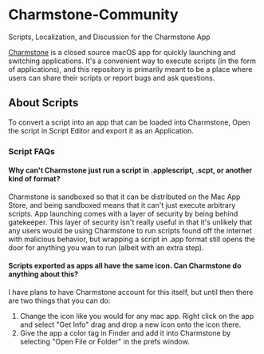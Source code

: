 # Charmstone-Community
Scripts, Localization, and Discussion for the Charmstone App

[Charmstone](https://charmstone.app) is a closed source macOS app for quickly launching and switching applications. It's a convenient way to execute scripts (in the form of applications), and this repository is primarily meant to be a place where users can share their scripts or report bugs and ask questions.

## About Scripts
To convert a script into an app that can be loaded into Charmstone, Open the script in Script Editor and export it as an Application.

### Script FAQs
#### Why can't Charmstone just run a script in .applescript, .scpt, or another kind of format?
Charmstone is sandboxed so that it can be distributed on the Mac App Store, and being sandboxed means that it can't just execute arbitrary scripts. App launching comes with a layer of security by being behind gatekeeper. This layer of security isn't really useful in that it's unlikely that any users would be using Charmstone to run scripts found off the internet with malicious behavior, but wrapping a script in .app format still opens the door for anything you wan to run (albeit with an extra step).

#### Scripts exported as apps all have the same icon. Can Charmstone do anything about this?
I have plans to have Charmstone account for this itself, but until then there are two things that you can do:
1. Change the icon like you would for any mac app. Right click on the app and select "Get Info" drag and drop a new icon onto the icon there.
2. Give the app a color tag in Finder and add it into Charmstone by selecting "Open File or Folder" in the prefs window.
